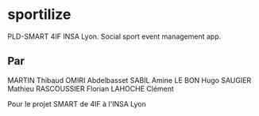 # sportilize
PLD-SMART 4IF INSA Lyon. Social sport event management app.

## Par
MARTIN Thibaud
OMIRI Abdelbasset
SABIL Amine
LE BON Hugo
SAUGIER Mathieu
RASCOUSSIER Florian
LAHOCHE Clément 

Pour le projet SMART de 4IF à l'INSA Lyon
